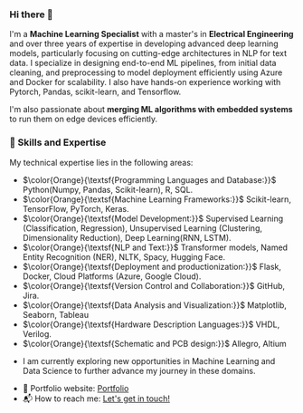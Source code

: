 ### Hi there 👋

I'm a **Machine Learning Specialist** with a master's in **Electrical Engineering** and over three years of expertise in developing advanced deep learning models, particularly focusing on cutting-edge architectures in NLP for text data. I specialize in designing end-to-end ML pipelines, from initial data cleaning, and preprocessing to model deployment efficiently using Azure and Docker for scalability. I also have hands-on experience working with Pytorch, Pandas, scikit-learn, and Tensorflow.

I'm also passionate about **merging ML algorithms with embedded systems** to run them on edge devices efficiently. 

### :wrench: Skills and Expertise 

My technical expertise lies in the following areas:

* $\color{Orange}{\textsf{Programming Languages and Database:}}$ Python(Numpy, Pandas, Scikit-learn), R, SQL.
* $\color{Orange}{\textsf{Machine Learning Frameworks:}}$ Scikit-learn, TensorFlow, PyTorch, Keras.
* $\color{Orange}{\textsf{Model Development:}}$ Supervised Learning (Classification, Regression), Unsupervised Learning (Clustering, Dimensionality Reduction), Deep Learning(RNN, LSTM).
* $\color{Orange}{\textsf{NLP and Text:}}$ Transformer models, Named Entity Recognition (NER), NLTK, Spacy, Hugging Face.
* $\color{Orange}{\textsf{Deployment and productionization:}}$ Flask, Docker, Cloud Platforms (Azure, Google Cloud).
* $\color{Orange}{\textsf{Version Control and Collaboration:}}$ GitHub, Jira.
* $\color{Orange}{\textsf{Data Analysis and Visualization:}}$ Matplotlib, Seaborn, Tableau
* $\color{Orange}{\textsf{Hardware Description Languages:}}$ VHDL, Verilog.
* $\color{Orange}{\textsf{Schematic and PCB design:}}$ Allegro, Altium

<!-- 🔭 A summary of the work I've done so far

* During my professional journey as a Machine Learning Developer at Done Co, I successfully fine-tuned a cutting-edge transformer model (Bert) for intent detection and slot-filling tasks in NLP with more than 90% accuracy for a virtual voice assistant, collaborating with ML engineers to deploy the model into production. In this position, I also gained valuable experience working in an agile environment and developed skills in cross-team collaboration.

* During my master's in the field of electrical engineering with a focus on neural networks, work on optimizing a CNN model architecture(LeNet) specifically improving its overall performance while implementing on Xilinx FPGAs. My main objectives were to speed up inference time using advanced acceleration methods such as applying approximate multipliers and quantization within convolution layers. I've successfully implemented these techniques into the CNN model and achieved a 50% reduction in runtime

* As an electrical intern at Madar Tarah Co, I gained practical experience in both soft and hard skills at an industrial level. I actively contributed to the design of industrial boards with high-performance processors, while also supporting the verification of component symbols and footprints to ensure alignment with reference designs, utilizing Altium. -->

* I am currently exploring new opportunities in Machine Learning and Data Science to further advance my journey in these domains.

- 🎯 Portfolio website: [Portfolio](https://parisaamahdavi.github.io/)
- 📬 How to reach me: [Let's get in touch!](https://www.linkedin.com/in/parisa-akhavan-mahdavi/)
